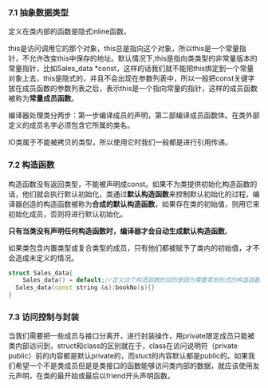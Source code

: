 ### 7.1 	抽象数据类型

定义在类内部的函数是隐式inline函数。

this是访问调用它的那个对象，this总是指向这个对象，所以this是一个常量指针，不允许改变this中保存的地址。默认情况下,this是指向类类型的非常量版本的常量指针，比如Sales_data *const，这样的话我们就不能把this绑定到一个常量对象上去，this是隐式的，并且不会出现在参数列表中，所以一般把const关键字放在成员函数的参数列表之后，表示this是一个指向常量的指针，这样的成员函数被称为**常量成员函数**。

编译器处理类分两步：第一步编译成员的声明，第二部编译成员函数体。在类外部定义的成员名字必须包含它所属的类名。

IO类属于不能被拷贝的类型，所以使用它时我们一般都是进行引用传递。

### 7.2	构造函数

构造函数没有返回类型，不能被声明成const。如果不为类提供初始化构造函数的话，他们就会执行默认初始化，类通过**默认构造函数**来控制默认初始化的过程，编译器创造的构造函数被称为**合成的默认构造函数**，如果存在类的初始值，则用它来初始化成员，否则将进行默认初始化。

**只有当类没有声明任何构造函数时，编译器才会自动生成默认构造函数**。

如果类包含内置类型或复合类型的成员，只有他们都被赋予了类内的初始值，才不会造成未定义的情况。

```c++
struct Sales_data{
	Sales_data() = default;//定义这个构造函数的目的是因为需要其他形式的构造函数，也需要默认的构造函数，希望这个函数作用等同于之前的合成的默认构造函数。
  Sales_data(const string &s):bookNo(s){} 
}
```

### 7.3	访问控制与封装

当我们需要把一些成员与接口分离开，进行封装操作，用private限定成员只能被类内部访问到，struct和class的区别就在于，class在访问说明符（private  public）前的内容都是默认private的，而stuct的内容默认都是public的。如果我们希望一个不是类成员但是是类接口的函数能够访问类内部的数据，就应该使用友元声明，在类的最开始或最后以friend开头声明函数。